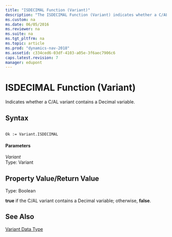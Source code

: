 ```yaml
---
title: "ISDECIMAL Function (Variant)"
description: "The ISDECIMAL Function (Variant) indicates whether a C/AL variant contains a Decimal variable."
ms.custom: na
ms.date: 06/05/2016
ms.reviewer: na
ms.suite: na
ms.tgt_pltfrm: na
ms.topic: article
ms.prod: "dynamics-nav-2018"
ms.assetid: c334ced6-03df-4103-a05e-3f6aec7906c6
caps.latest.revision: 7
manager: edupont
---
```

# ISDECIMAL Function (Variant)
Indicates whether a C/AL variant contains a Decimal variable.  
  
## Syntax  
  
```  
  
Ok := Variant.ISDECIMAL  
```  
  
#### Parameters  
 *Variant*  
 Type: Variant  
  
## Property Value/Return Value  
 Type: Boolean  
  
 **true** if the C/AL variant contains a Decimal variable; otherwise, **false**.  
  
## See Also  
 [Variant Data Type](Variant-Data-Type.md)